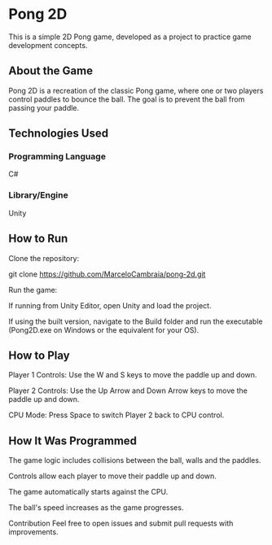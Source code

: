 # Pong 2D

This is a simple 2D Pong game, developed as a project to practice game development concepts.

## About the Game

Pong 2D is a recreation of the classic Pong game, where one or two players control paddles to bounce the ball. The goal is to prevent the ball from passing your paddle.

## Technologies Used

### Programming Language
C#

### Library/Engine
Unity

## How to Run

Clone the repository:

git clone https://github.com/MarceloCambraia/pong-2d.git

Run the game:

If running from Unity Editor, open Unity and load the project.

If using the built version, navigate to the Build folder and run the executable (Pong2D.exe on Windows or the equivalent for your OS).

## How to Play

Player 1 Controls: Use the W and S keys to move the paddle up and down.

Player 2 Controls: Use the Up Arrow and Down Arrow keys to move the paddle up and down.

CPU Mode: Press Space to switch Player 2 back to CPU control.

## How It Was Programmed
The game logic includes collisions between the ball, walls and the paddles.

Controls allow each player to move their paddle up and down.

The game automatically starts against the CPU.

The ball's speed increases as the game progresses.

Contribution
Feel free to open issues and submit pull requests with improvements.
